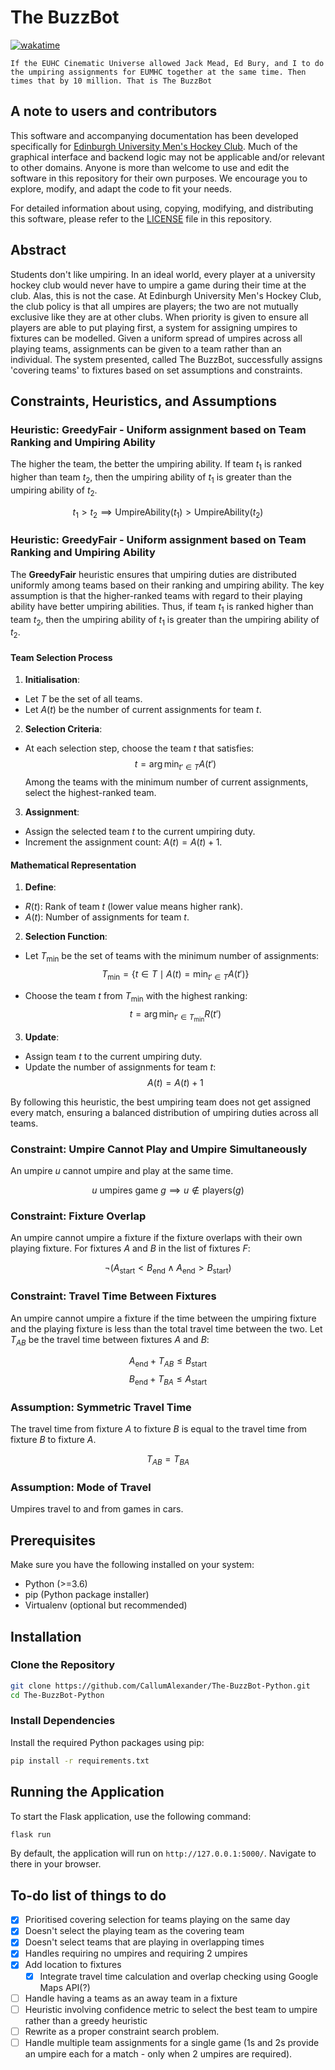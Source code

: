 # The BuzzBot

[![wakatime](https://wakatime.com/badge/user/eb310a2d-fc37-4859-8755-b6b88930af57/project/018cdb8d-3c59-4706-8b4c-4fb2808b90c9.svg)](https://wakatime.com/badge/user/eb310a2d-fc37-4859-8755-b6b88930af57/project/018cdb8d-3c59-4706-8b4c-4fb2808b90c9)

`If the EUHC Cinematic Universe allowed Jack Mead, Ed Bury, and I to do the umpiring assignments for EUMHC together at the same time. Then times that by 10 million. That is The BuzzBot`

## A note to users and contributors

This software and accompanying documentation has been developed specifically for [Edinburgh University Men's Hockey Club](www.euhc.co.uk).
Much of the graphical interface and backend logic may not be applicable and/or relevant to other domains. Anyone is more than welcome to use and edit the software in this repository for their own purposes. We encourage you to explore, modify, and adapt the code to fit your needs.

For detailed information about using, copying, modifying, and distributing this software, please refer to the [LICENSE](./LICENSE) file in this repository.

## Abstract

Students don't like umpiring. In an ideal world, every player at a university hockey club would never have to umpire
a game during their time at the club. Alas, this is not the case. At Edinburgh University Men's Hockey Club, the club
policy
is that all umpires are players; the two are not mutually exclusive like they are at other clubs. When priority is given
to ensure all players are able to put playing first, a system for assigning umpires to fixtures can be modelled. Given a
uniform spread of umpires across all playing teams, assignments can be given to a team rather than an individual. The
system
presented, called The BuzzBot, successfully assigns 'covering teams' to fixtures based on set assumptions and
constraints.

## Constraints, Heuristics, and Assumptions

### Heuristic: **GreedyFair** - Uniform assignment based on Team Ranking and Umpiring Ability
The higher the team, the better the umpiring ability. If team $t_1$ is ranked higher than team $t_2$, then the umpiring ability of $t_1$ is greater than the umpiring ability of $t_2$.

$$
t_1 > t_2 \implies \text{UmpireAbility}(t_1) > \text{UmpireAbility}(t_2)
$$


### Heuristic: **GreedyFair** - Uniform assignment based on Team Ranking and Umpiring Ability

The **GreedyFair** heuristic ensures that umpiring duties are distributed uniformly among teams based on their ranking and umpiring ability. The key assumption is that the higher-ranked teams with regard to their playing ability have better umpiring abilities. Thus, if team $t_1$ is ranked higher than team $t_2$, then the umpiring ability of $t_1$ is greater than the umpiring ability of $t_2$.

#### Team Selection Process

1. **Initialisation**:
  - Let $T$ be the set of all teams.
  - Let $A(t)$ be the number of current assignments for team $t$.

2. **Selection Criteria**:
  - At each selection step, choose the team $t$ that satisfies:
   $$
    t = \arg\min_{t' \in T} A(t')
   $$
    Among the teams with the minimum number of current assignments, select the highest-ranked team.

3. **Assignment**:
  - Assign the selected team $t$ to the current umpiring duty.
  - Increment the assignment count: $A(t) = A(t) + 1$.

#### Mathematical Representation

1. **Define**:
  - $R(t)$: Rank of team $t$ (lower value means higher rank).
  - $A(t)$: Number of assignments for team $t$.

2. **Selection Function**:
  - Let $T_{\min}$ be the set of teams with the minimum number of assignments:
   $$
    T_{\min} = \{ t \in T \mid A(t) = \min_{t' \in T} A(t') \}
   $$

  - Choose the team $t$ from $T_{\min}$ with the highest ranking:
   $$
    t = \arg\min_{t' \in T_{\min}} R(t')
   $$

3. **Update**:
  - Assign team $t$ to the current umpiring duty.
  - Update the number of assignments for team $t$:
   $$
    A(t) = A(t) + 1
   $$

By following this heuristic, the best umpiring team does not get assigned every match, ensuring a balanced distribution of umpiring duties across all teams.

### Constraint: Umpire Cannot Play and Umpire Simultaneously
An umpire $u$ cannot umpire and play at the same time.

$$
u \text{ umpires game } g \implies u \notin \text{players}(g)
$$

### Constraint: Fixture Overlap
An umpire cannot umpire a fixture if the fixture overlaps with their own playing fixture. For fixtures $A$ and $B$ in the list of fixtures $F$:

$$
\neg (A_{\text{start}} < B_{\text{end}} \land A_{\text{end}} > B_{\text{start}})
$$

### Constraint: Travel Time Between Fixtures
An umpire cannot umpire a fixture if the time between the umpiring fixture and the playing fixture is less than the total travel time between the two. Let $T_{AB}$ be the travel time between fixtures $A$ and $B$:

$$
A_{\text{end}} + T_{AB} \leq B_{\text{start}}
$$
$$
B_{\text{end}} + T_{BA} \leq A_{\text{start}}
$$

### Assumption: Symmetric Travel Time
The travel time from fixture $A$ to fixture $B$ is equal to the travel time from fixture $B$ to fixture $A$.

$$
T_{AB} = T_{BA}
$$

### Assumption: Mode of Travel
Umpires travel to and from games in cars.




## Prerequisites

Make sure you have the following installed on your system:

- Python (>=3.6)
- pip (Python package installer)
- Virtualenv (optional but recommended)

## Installation

### Clone the Repository

```bash
git clone https://github.com/CallumAlexander/The-BuzzBot-Python.git
cd The-BuzzBot-Python
```

### Install Dependencies

Install the required Python packages using pip:

```bash
pip install -r requirements.txt
```


## Running the Application

To start the Flask application, use the following command:

```bash
flask run
```

By default, the application will run on `http://127.0.0.1:5000/`. Navigate to there in your browser.

## To-do list of things to do
- [x] Prioritised covering selection for teams playing on the same day
- [x] Doesn't select the playing team as the covering team
- [x] Doesn't select teams that are playing in overlapping times
- [x] Handles requiring no umpires and requiring 2 umpires
- [x] Add location to fixtures
  - [x] Integrate travel time calculation and overlap checking using Google Maps API(?)
- [ ] Handle having a teams as an away team in a fixture
- [ ] Heuristic involving confidence metric to select the best team to umpire rather than a greedy heuristic
- [ ] Rewrite as a proper constraint search problem.
- [ ] Handle multiple team assignments for a single game (1s and 2s provide an umpire each for a match - only when 2
  umpires are required).